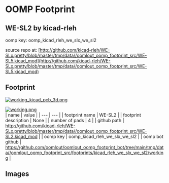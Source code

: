 # OOMP Footprint  
## WE-SL2  by kicad-rleh  
  
oomp key: oomp_kicad_rleh_we_slx_we_sl2  
  
source repo at: [http://github.com/kicad-rleh/WE-SLx.pretty/blob/master/tmp/data//oomlout_oomp_footprint_src/WE-SL5.kicad_mod](http://github.com/kicad-rleh/WE-SLx.pretty/blob/master/tmp/data//oomlout_oomp_footprint_src/WE-SL5.kicad_mod)  
## Footprint  
  
[![working_kicad_pcb_3d.png](working_kicad_pcb_3d_600.png)](working_kicad_pcb_3d.png)  
  
[![working.png](working_600.png)](working.png)  
| name | value | 
| --- | --- | 
| footprint name | WE-SL2 | 
| footprint description | None | 
| number of pads | 4 | 
| github path | http://github.com/kicad-rleh/WE-SLx.pretty/blob/master/tmp/data//oomlout_oomp_footprint_src/WE-SL2.kicad_mod | 
| oomp key | oomp_kicad_rleh_we_slx_we_sl2 | 
| oomp bot github | https://github.com/oomlout/oomlout_oomp_footprint_bot/tree/main/tmp/data//oomlout_oomp_footprint_src/footprints/kicad_rleh_we_slx_we_sl2/working | 
## Images  

